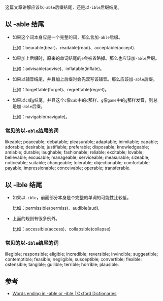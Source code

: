 这篇文章讲解应该以`-able`后缀结尾，还是以`-ible`后缀结尾。

## 以 -able 结尾

- 如果这个词本身应是一个完整的词，那么言加`-able`后缀。

  比如：bearable(bear)、readable(read)、acceptable(accept).

- 如果加上后缀时，原来的单词结尾的`e`会被省略掉。那么也应该加`-able`后缀。

  比如：advisable(advise)、inflatable(inflate)。

- 如果以辅音结尾，并且加上后缀时会先双写该辅音。那么应该加`-able`后缀。

  比如：forgettable(forget)、regrettable(regret)。

- 如果以`c`或`g`结尾，并且这个`c`像`cab`中的`c`那样、`g`像`game`中的`g`那样发音，则总是加`-able`后缀。

  比如：navigable(navigate)。

### 常见的以`-able`结尾的词

likeable; peaceable; debatable; pleasurable; adaptable;
inimitable; capable; adorable; desirable; justifiable;
preferable; disposable; knowledgeable; amiable; durable;
laughable; fashionable; reliable; excitable; lovable;
believable; excusable; manageable; serviceable; measurable;
sizeable; noticeable; suitable; changeable; tolerable;
objectionable; comfortable; payable; impressionable;
conceivable; operable; transferable.

## 以 -ible 结尾

- 如果以`-ible`，前面部分本身是个完整的单词的可能性比较低。

  比如：permissible(permiss)、audible(aud).

- 上面的规则有很多例外。

  比如：accessible(access)、collapsible(collapse)

### 常见的以`-ible`结尾的词

illegible; responsible; eligible; incredible; reversible;
invincible; suggestible; contemptible; feasible; negligible;
susceptible; convertible; flexible; ostensible; tangible;
gullible; terrible; horrible; plausible.

## 参考

- [Words ending in -able or –ible | Oxford Dictionaries](https://en.oxforddictionaries.com/spelling/words-ending-in-able-or-ible)
